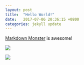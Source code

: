 ```yaml
---
layout: post
title:  "Hello World!"
date:   2017-07-06 20:36:15 +0800
categories: jekyll update
---
```

<a href="https://markdownmonster.west-wind.com/" target="_blank">Markdown Monster</a> is awesome!

![](https://markdownmonster.west-wind.com/images/markdownmonstermonsterbigger.png)

![](https://markdownmonster.west-wind.com/images/screenshot.png)